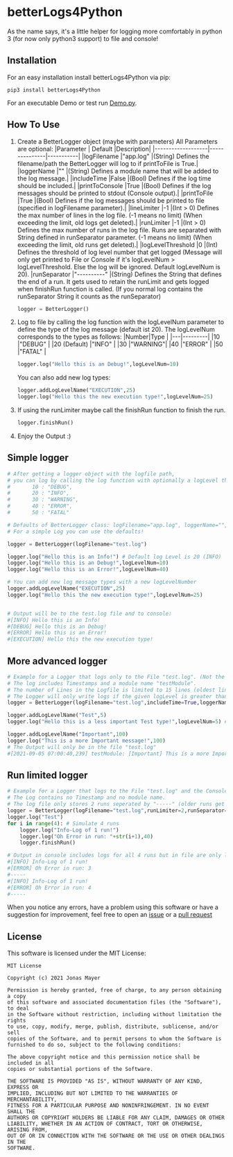 # betterLogs4Python
As the name says, it's a little helper for logging more comfortably in python 3 (for now only python3 support) to file and console!

## Installation

For an easy installation install betterLogs4Python via pip:

```
pip3 install betterLogs4Python
```

For an executable Demo or test run [Demo.py](https://github.com/JonasMayerDev/betterLogs4Python/blob/main/LICENSE).

## How To Use

1. Create a BetterLogger object (maybe with parameters)
    All Parameters are optional:
    |Parameter          | Default       |Description|
    |-------------------|---------------|-----------|
    |logFilename        |"app.log"      |(String) Defines the filename/path the BetterLogger will log to if printToFile is True.|
    |loggerName         |""             |(String) Defines a module name that will be added to the log message.|
    |includeTime        |False          |(Bool)   Defines if the log time should be included.|
    |printToConsole     |True           |(Bool)   Defines if the log messages should be printed to stdout (Console output).|
    |printToFile        |True           |(Bool)   Defines if the log messages should be printed to file (specified in logFilename parameter).|
    |lineLimiter        |-1             |(Int > 0) Defines the max number of lines in the log file. (-1 means no limit) (When exceeding the limit, old logs get deleted).|
    |runLimiter         |-1             |(Int > 0) Defines the max number of runs in the log file. Runs are separated with String defined in runSeparator parameter. (-1 means no limit) (When exceeding the limit, old runs get deleted).|
    |logLevelThreshold  |0              |(Int)    Defines the threshold of log level number that get logged (Message will only get printed to File or Console if it's logLevelNum > logLevelThreshold. Else the log will be ignored. Default logLevelNum is 20).
    |runSeparator       |"----------"   |(String)   Defines the String that defines the end of a run. It gets used to retain the runLimit and gets logged when finishRun function is called. (If you normal log contains the runSeparator String it counts as the runSeparator)

    ```python
    logger = BetterLogger()
    ```

2. Log to file by calling the log function with the logLevelNum parameter to define the type of the log message (default ist 20).
    The logLevelNum corresponds to the types as follows:
    |Number|Type  |
    |---|---------|
    |10 |"DEBUG"  |
    |20  (Default) |"INFO" |
    |30 |"WARNING"|
    |40 |"ERROR"  |
    |50 |"FATAL"  |

    ```python
    logger.log("Hello this is an Debug!",logLevelNum=10)
    ```
    You can also add new log types:
    ```python
    logger.addLogLevelName("EXECUTION",25)
    logger.log("Hello this the new execution type!",logLevelNum=25)
    ```
3. If using the runLimiter maybe call the finishRun function to finish the run.
    ```python
    logger.finishRun()
    ```
4. Enjoy the Output :)

## Simple logger
```python
# After getting a logger object with the logfile path,
# you can log by calling the log function with optionally a logLevel that defines what type of log Message it is:
#       10 : "DEBUG",
#       20 : "INFO",
#       30 : "WARNING",
#       40 : "ERROR",
#       50 : "FATAL"

# Defaults of BetterLogger class: logFilename="app.log", loggerName="",includeTime=False,printToConsole=True,printToFile=True,lineLimiter=-1, runLimiter=-1, logLevelThreshold=0, runSeparator="----------"
# For a simple Log you can use the defaults!

logger = BetterLogger(logFilename="test.log")

logger.log("Hello this is an Info!") # Default log Level is 20 (INFO)
logger.log("Hello this is an Debug!",logLevelNum=10)
logger.log("Hello this is an Error!",logLevelNum=40)

# You can add new log message types with a new logLevelNumber
logger.addLogLevelName("EXECUTION",25)
logger.log("Hello this the new execution type!",logLevelNum=25)


# Output will be to the test.log file and to console:
#[INFO] Hello this is an Info!
#[DEBUG] Hello this is an Debug!
#[ERROR] Hello this is an Error!
#[EXECUTION] Hello this the new execution type!

```
## More advanced logger
```python
# Example for a Logger that logs only to the File "test.log". (Not the Console!)
# The log includes Timestamps and a module name "testModule". 
# The number of Lines in the Logfile is limited to 15 lines (oldest lines get removed when exceded!).
# The Logger will only write logs if the given logLevel is greater than 10 (10 is not included)  
logger = BetterLogger(logFilename="test.log",includeTime=True,loggerName="testModule",printToConsole=False,printToFile=True,lineLimiter=15,logLevelThreshold=5)

logger.addLogLevelName("Test",5)
logger.log("Hello this is a less important Test type!",logLevelNum=5) # Won't get printed because the logLevel is not greater than the logLevelThreshold (5)

logger.addLogLevelName("Important",100)
logger.log("This is a more Important message!",100)
# The Output will only be in the file "test.log"
#[2021-09-05 07:00:40,239] testModule: [Important] This is a more Important message!
```

## Run limited logger 
```python
# Example for a Logger that logs to the File "test.log" and the Console.
# The Log contains no Timestamp and no module name. 
# The log file only stores 2 runs seperated by "-----" (older runs get deleted)
logger = BetterLogger(logFilename="test.log",runLimiter=2,runSeparator="-----")
logger.log("Test")
for i in range(4): # Simulate 4 runs
    logger.log("Info-Log of 1 run!")
    logger.log("Oh Error in run: "+str(i+1),40)
    logger.finishRun()

# Output in console includes logs for all 4 runs but in file are only logs for run 3 and 4 (last 2 runs):
#[INFO] Info-Log of 1 run!
#[ERROR] Oh Error in run: 3
#-----
#[INFO] Info-Log of 1 run!
#[ERROR] Oh Error in run: 4
#-----
```

When you notice any errors, have a problem using this software or have a suggestion for improvement, feel free to open an [issue](https://github.com/JonasMayerDev/betterLogs4Python/issues) or a [pull request](https://github.com/JonasMayerDev/betterLogs4Python/pulls) 

## License
This software is licensed under the MIT License:
```
MIT License

Copyright (c) 2021 Jonas Mayer

Permission is hereby granted, free of charge, to any person obtaining a copy
of this software and associated documentation files (the "Software"), to deal
in the Software without restriction, including without limitation the rights
to use, copy, modify, merge, publish, distribute, sublicense, and/or sell
copies of the Software, and to permit persons to whom the Software is
furnished to do so, subject to the following conditions:

The above copyright notice and this permission notice shall be included in all
copies or substantial portions of the Software.

THE SOFTWARE IS PROVIDED "AS IS", WITHOUT WARRANTY OF ANY KIND, EXPRESS OR
IMPLIED, INCLUDING BUT NOT LIMITED TO THE WARRANTIES OF MERCHANTABILITY,
FITNESS FOR A PARTICULAR PURPOSE AND NONINFRINGEMENT. IN NO EVENT SHALL THE
AUTHORS OR COPYRIGHT HOLDERS BE LIABLE FOR ANY CLAIM, DAMAGES OR OTHER
LIABILITY, WHETHER IN AN ACTION OF CONTRACT, TORT OR OTHERWISE, ARISING FROM,
OUT OF OR IN CONNECTION WITH THE SOFTWARE OR THE USE OR OTHER DEALINGS IN THE
SOFTWARE.
```